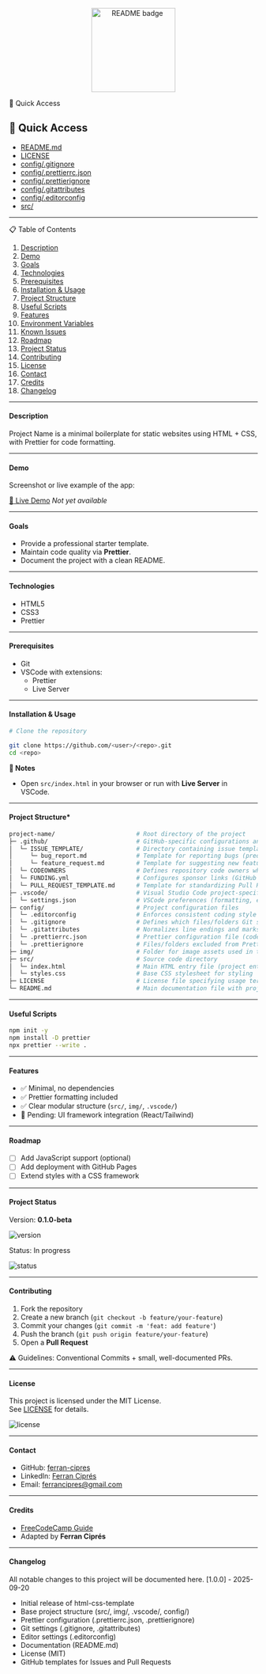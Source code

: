 <!-- ======================================================================
README TEMPLATE — FRONTEND BOILERPLATE
Scope: HTML + CSS + Prettier
----------------------------------------------------------------------
WARNINGS
- Avoid placeholders. If Demo/Changelog not ready, write "Not available".
- Add live-server as a dev dependency (not global).
- TypeScript is optional. Add tsconfig.json if really needed.
- Do not duplicate badges and plain text for the same info.
- If Changelog will not be updated, use GitHub Releases instead.
- Be careful when updating the Project Status once the project is finished.
- Always include references to the original project or platform.

====================================================================== -->

<p align="center">
  <img src="https://img.shields.io/badge/README-.md-blue?style=flat&labelColor=2f2f2f&logo=markdown&logoColor=white" alt="README badge" width="170">
</p

## 📌 Quick Access

## 📌 Quick Access

- [README.md](README.md)
- [LICENSE](LICENSE)
- [config/.gitignore](config/.gitignore)
- [config/.prettierrc.json](config/.prettierrc.json)
- [config/.prettierignore](config/.prettierignore)
- [config/.gitattributes](config/.gitattributes)
- [config/.editorconfig](config/.editorconfig)
- [src/](src/)

---

📋 Table of Contents

1. [Description](#description)
2. [Demo](#demo)
3. [Goals](#goals)
4. [Technologies](#technologies)
5. [Prerequisites](#prerequisites)
6. [Installation & Usage](#installation--usage)
7. [Project Structure](#project-structure)
8. [Useful Scripts](#useful-scripts)
9. [Features](#features)
10. [Environment Variables](#environment-variables)
11. [Known Issues](#known-issues)
12. [Roadmap](#roadmap)
13. [Project Status](#project-status)
14. [Contributing](#contributing)
15. [License](#license)
16. [Contact](#contact)
17. [Credits](#credits)
18. [Changelog](#changelog)

---

#### Description

Project Name is a minimal boilerplate for static websites using HTML + CSS, with Prettier for code formatting.

---

#### Demo

Screenshot or live example of the app:

[🔗 Live Demo](https://your-deploy-link.com)
_Not yet available_

---

#### Goals

- Provide a professional starter template.
- Maintain code quality via **Prettier**.
- Document the project with a clean README.

---

#### Technologies

- HTML5
- CSS3
- Prettier

---

#### Prerequisites

- Git
- VSCode with extensions:
  - Prettier
  - Live Server

---

#### Installation & Usage

```sh
# Clone the repository

git clone https://github.com/<user>/<repo>.git
cd <repo>
```

**📝 Notes**

- Open `src/index.html` in your browser or run with **Live Server** in VSCode.

---

#### Project Structure*

```sh
project-name/                       # Root directory of the project
├─ .github/                         # GitHub-specific configurations and templates
│  └─ ISSUE_TEMPLATE/               # Directory containing issue templates
│     └─ bug_report.md              # Template for reporting bugs (predefined structure)
│     └─ feature_request.md         # Template for suggesting new features or improvements
│  └─ CODEOWNERS                    # Defines repository code owners who must review changes
│  └─ FUNDING.yml                   # Configures sponsor links (GitHub Sponsors, BuyMeACoffee, etc.)
│  └─ PULL_REQUEST_TEMPLATE.md      # Template for standardizing Pull Requests
├─ .vscode/                         # Visual Studio Code project-specific settings
│  └─ settings.json                 # VSCode preferences (formatting, extensions, editor rules)
├─ config/                          # Project configuration files
│  └─ .editorconfig                 # Enforces consistent coding style across different editors
│  └─ .gitignore                    # Defines which files/folders Git should ignore
│  └─ .gitattributes                # Normalizes line endings and marks binary files
│  └─ .prettierrc.json              # Prettier configuration file (code formatting rules)
│  └─ .prettierignore               # Files/folders excluded from Prettier formatting
├─ img/                             # Folder for image assets used in the project
├─ src/                             # Source code directory
│  └─ index.html                    # Main HTML entry file (project entry point)
│  └─ styles.css                    # Base CSS stylesheet for styling
├─ LICENSE                          # License file specifying usage terms (e.g., MIT)
└─ README.md                        # Main documentation file with project description and usage

```

---

#### Useful Scripts

```bash
npm init -y
npm install -D prettier
npx prettier --write .

```

---

#### Features

- ✅ Minimal, no dependencies
- ✅ Prettier formatting included
- ✅ Clear modular structure (`src/`, `img/`, `.vscode/`)
- 🚧 Pending: UI framework integration (React/Tailwind)

---

#### Roadmap

- [ ] Add JavaScript support (optional)
- [ ] Add deployment with GitHub Pages
- [ ] Extend styles with a CSS framework

---

#### Project Status

Version: **0.1.0-beta**

<p>
  <img src="https://img.shields.io/badge/version-0.1.0--beta-orange" alt="version">
</p>

Status: In progress

<p>
  <img src="https://img.shields.io/badge/status-in%20progress-yellow" alt="status">
</p>

---

#### Contributing

1. Fork the repository
2. Create a new branch (`git checkout -b feature/your-feature`)
3. Commit your changes (`git commit -m 'feat: add feature'`)
4. Push the branch (`git push origin feature/your-feature`)
5. Open a **Pull Request**

⚠️ Guidelines: Conventional Commits + small, well-documented PRs.

---

#### License

This project is licensed under the MIT License. <br>
See [LICENSE](./LICENSE) for details.

<p>
  <img src="https://img.shields.io/badge/license-MIT-blue.svg" alt="license">
</p>

---

#### Contact

- GitHub: [ferran-cipres](https://github.com/ferran-cipres)
- LinkedIn: [Ferran Ciprés](https://www.linkedin.com/in/ferrancipres/)
- Email: ferrancipres@gmail.com

---

#### Credits

- [FreeCodeCamp Guide](https://www.freecodecamp.org/news/how-to-write-a-good-readme-file/?utm_source=chatgpt.com)
- Adapted by **Ferran Ciprés**

---

#### Changelog
All notable changes to this project will be documented here.
[1.0.0] - 2025-09-20

- Initial release of html-css-template
- Base project structure (src/, img/, .vscode/, config/)
- Prettier configuration (.prettierrc.json, .prettierignore)
- Git settings (.gitignore, .gitattributes)
- Editor settings (.editorconfig)
- Documentation (README.md)
- License (MIT)
- GitHub templates for Issues and Pull Requests

